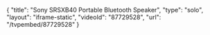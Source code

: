 {
    "title": "Sony SRSXB40 Portable Bluetooth Speaker",
    "type": "solo",
    "layout": "iframe-static",
    "videoId": "87729528",
    "url": "\/tvpembed\/87729528"
}